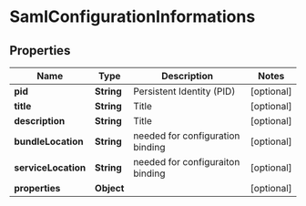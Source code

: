 
# SamlConfigurationInformations

## Properties
Name | Type | Description | Notes
------------ | ------------- | ------------- | -------------
**pid** | **String** | Persistent Identity (PID) |  [optional]
**title** | **String** | Title |  [optional]
**description** | **String** | Title |  [optional]
**bundleLocation** | **String** | needed for configuration binding |  [optional]
**serviceLocation** | **String** | needed for configuraiton binding |  [optional]
**properties** | **Object** |  |  [optional]



